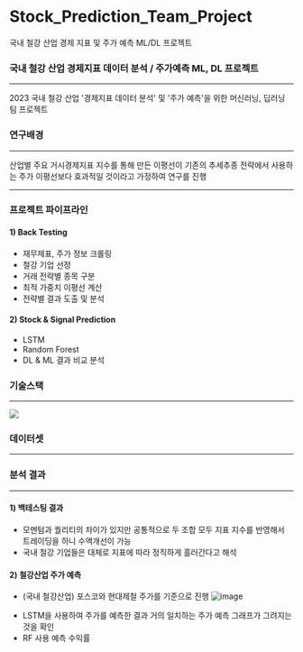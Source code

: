 # Stock_Prediction_Team_Project

국내 철강 산업 경제 지표 및 주가 예측 ML/DL 프로젝트


### 국내 철강 산업 경제지표 데이터 분석 / 주가예측 ML, DL 프로젝트
---
2023 국내 철강 산업 '경제지표 데이터 분석' 및 '주가 예측'을 위한 머신러닝, 딥러닝 팀 프로젝트


### 연구배경
---
산업별 주요 거시경제지표 지수를 통해 만든 이평선이 기존의 추세추종 전략에서 사용하는 주가 이평선보다 효과적일 것이라고 가정하여 연구를 진행

---

### 프로젝트 파이프라인

#### 1) Back Testing
- 재무제표, 주가 정보 크롤링
- 철강 기업 선정
- 거래 전략별 종목 구분
- 최적 가중치 이평선 계산
- 전략별 결과 도출 및 분석

#### 2) Stock & Signal Prediction
- LSTM
- Random Forest
- DL & ML 결과 비교 분석 

### 기술스택
---
<img src="https://img.shields.io/badge/Python-3766AB?style=flat-square&logo=Python&logoColor=white"/> 


### 데이터셋
---



### 분석 결과
---
#### 1) 백테스팅 결과

 * 모멘텀과 퀄리티의 차이가 있지만 공통적으로 두 조합 모두 지표 지수를 반영해서 트레이딩을 하니 수액개선이 가능
 * 국내 철강 기업들은 대체로 지표에 따라 정직하게 흘러간다고 해석

#### 2) 철강산업 주가 예측

- (국내 철강산업) 포스코와 현대제철 주가를 기준으로 진행
![image](https://github.com/kay25802/Stock_Prediction_Team_Project/assets/119282789/3613cefe-8fb5-409b-bcca-efb38cb6afbd)
* LSTM을 사용하여 주가를 예측한 결과 거의 일치하는 주가 예측 그래프가 그려지는 것을 확인
* RF 사용 예측 수익률

